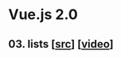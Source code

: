 # Vue.js 2.0

## 03. lists [[src](03-lists.html)] [[video](https://laracasts.com/series/learn-vue-2-step-by-step/episodes/3?autoplay=true)]


